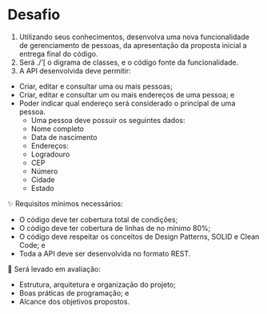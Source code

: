 # Desafio
1) Utilizando seus conhecimentos, desenvolva uma nova funcionalidade de gerenciamento de pessoas, da apresentação da proposta inicial a entrega final do código.
2) Será ./’[ o digrama de classes, e o código fonte da funcionalidade.
3) A API desenvolvida deve permitir:
- Criar, editar e consultar uma ou mais pessoas;
-  Criar, editar e consultar um ou mais endereços de uma pessoa; e
- Poder indicar qual endereço será considerado o principal de uma pessoa.
    - Uma pessoa deve possuir os seguintes dados:
    - Nome completo
    - Data de nascimento
    - Endereços:
    - Logradouro
    - CEP
    - Número
    - Cidade
    - Estado

✨ Requisitos mínimos necessários:  
- O código deve ter cobertura total de condições;
- O código deve ter cobertura de linhas de no mínimo 80%; 
- O código deve respeitar os conceitos de Design Patterns, SOLID e Clean Code; e
- Toda a API deve ser desenvolvida no formato REST.

🚀 Será levado em avaliação:
 - Estrutura, arquitetura e organização do projeto;
 - Boas práticas de programação; e
 - Alcance dos objetivos propostos.
